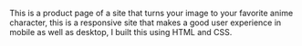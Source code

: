 This is a product page of a site that turns your image to your favorite anime character, this is a responsive site that makes a good user experience in mobile as well as desktop, I built this using HTML and CSS.